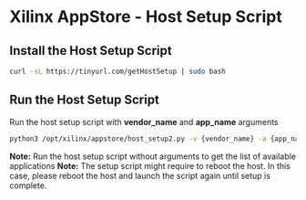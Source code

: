 # Xilinx AppStore - Host Setup Script

## Install the Host Setup Script
````bash
curl -sL https://tinyurl.com/getHostSetup | sudo bash
````

## Run the Host Setup Script
Run the host setup script with **vendor_name** and **app_name** arguments
````bash
python3 /opt/xilinx/appstore/host_setup2.py -v {vendor_name} -a {app_name}
````

**Note:** Run the host setup script without arguments to get the list of available applications
**Note:** The setup script might require to reboot the host. In this case, please reboot the host and launch the script again until setup is complete.
